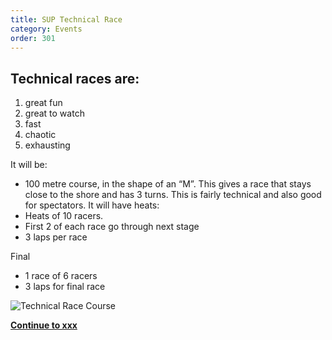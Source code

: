 ```yaml
---
title: SUP Technical Race
category: Events
order: 301
---
```


## Technical races are:
1. great fun
2. great to watch
3. fast
4. chaotic
5. exhausting

It will be:
- 100 metre course, in the shape of an “M”.
This gives a race that stays close to the shore and has 3 turns.
This is fairly technical and also good for spectators.
It will have heats:
- Heats of 10 racers.
- First 2 of each race go through next stage
- 3 laps per race

Final
- 1 race of 6 racers
- 3 laps for final race

![Technical Race Course](https://numbat70.github.io/lochsup/Content/technical.png)



**[Continue to xxx](/lochsup/Content/101_EVENT_SUP_TECHNICAL)**

